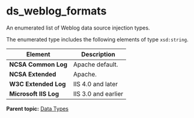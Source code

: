 # ds\_weblog\_formats

An enumerated list of Weblog data source injection types.

The enumerated type includes the following elements of type `xsd:string`.

|Element|Description|
|-------|-----------|
|**NCSA Common Log** | Apache default. |
|**NCSA Extended** | Apache. |
|**W3C Extended Log** | IIS 4.0 and later |
|**Microsoft IIS Log** | IIS 3.0 and earlier |

**Parent topic:** [Data Types](../data_types/c_data_types.md)


